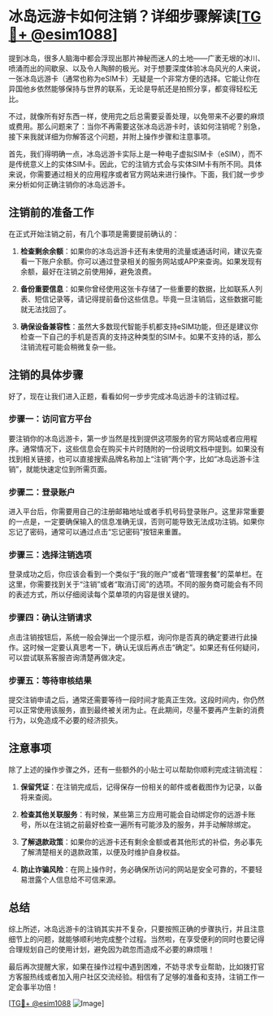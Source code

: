 # 冰岛远游卡如何注销？详细步骤解读[[TG💪+ @esim1088](https://t.me/s/esim1088)]

提到冰岛，很多人脑海中都会浮现出那片神秘而迷人的土地——广袤无垠的冰川、喷涌而出的间歇泉、以及令人陶醉的极光。对于想要深度体验冰岛风光的人来说，一张冰岛远游卡（通常也称为eSIM卡）无疑是一个非常方便的选择。它能让你在异国他乡依然能够保持与世界的联系，无论是导航还是拍照分享，都变得轻松无比。

不过，就像所有好东西一样，使用完之后总需要妥善处理，以免带来不必要的麻烦或费用。那么问题来了：当你不再需要这张冰岛远游卡时，该如何注销呢？别急，接下来我就详细为你解答这个问题，并附上操作步骤和注意事项。

首先，我们得明确一点，冰岛远游卡实际上是一种电子虚拟SIM卡（eSIM），而不是传统意义上的实体SIM卡。因此，它的注销方式会与实体SIM卡有所不同。具体来说，你需要通过相关的应用程序或者官方网站来进行操作。下面，我们就一步步来分析如何正确注销你的冰岛远游卡。

## 注销前的准备工作

在正式开始注销之前，有几个事项是需要提前确认的：

1. **检查剩余余额**：如果你的冰岛远游卡还有未使用的流量或通话时间，建议先查看一下账户余额。你可以通过登录相关的服务网站或APP来查询。如果发现有余额，最好在注销之前使用掉，避免浪费。

2. **备份重要信息**：如果你曾经使用这张卡存储了一些重要的数据，比如联系人列表、短信记录等，请记得提前备份这些信息。毕竟一旦注销后，这些数据可能就无法找回了。

3. **确保设备兼容性**：虽然大多数现代智能手机都支持eSIM功能，但还是建议你检查一下自己的手机是否真的支持这种类型的SIM卡。如果不支持的话，那么注销流程可能会稍微复杂一些。

## 注销的具体步骤

好了，现在让我们进入正题，看看如何一步步完成冰岛远游卡的注销过程。

### 步骤一：访问官方平台

要注销你的冰岛远游卡，第一步当然是找到提供这项服务的官方网站或者应用程序。通常情况下，这些信息会在购买卡片时随附的一份说明文档中提到。如果没有找到相关链接，也可以直接搜索品牌名称加上“注销”两个字，比如“冰岛远游卡注销”，就能快速定位到所需页面。

### 步骤二：登录账户

进入平台后，你需要用自己的注册邮箱地址或者手机号码登录账户。这里非常重要的一点是，一定要确保输入的信息准确无误，否则可能导致无法成功注销。如果你忘记了密码，通常可以通过点击“忘记密码”按钮来重置。

### 步骤三：选择注销选项

登录成功之后，你应该会看到一个类似于“我的账户”或者“管理套餐”的菜单栏。在这里，你需要找到关于“注销”或者“取消订阅”的选项。不同的服务商可能会有不同的表述方式，所以仔细阅读每个菜单项的内容是很关键的。

### 步骤四：确认注销请求

点击注销按钮后，系统一般会弹出一个提示框，询问你是否真的确定要进行此操作。这时候一定要认真思考一下，确认无误后再点击“确定”。如果还有任何疑问，可以尝试联系客服咨询清楚再做决定。

### 步骤五：等待审核结果

提交注销申请之后，通常还需要等待一段时间才能真正生效。这段时间内，你仍然可以正常使用该服务，直到最终被关闭为止。在此期间，尽量不要再产生新的消费行为，以免造成不必要的经济损失。

## 注意事项

除了上述的操作步骤之外，还有一些额外的小贴士可以帮助你顺利完成注销流程：

1. **保留凭证**：在注销完成后，记得保存一份相关的邮件或者截图作为记录，以备将来查阅。
   
2. **检查其他关联服务**：有时候，某些第三方应用可能会自动绑定你的远游卡账号，所以在注销之前最好检查一遍所有可能涉及的服务，并手动解除绑定。

3. **了解退款政策**：如果你的远游卡还有剩余金额或者其他形式的补偿，务必事先了解清楚相关的退款政策，以便及时维护自身权益。

4. **防止诈骗风险**：在网上操作时，务必确保所访问的网站是安全可靠的，不要轻易泄露个人信息给不可信来源。

## 总结

综上所述，冰岛远游卡的注销其实并不复杂，只要按照正确的步骤执行，并且注意细节上的问题，就能够顺利地完成整个过程。当然啦，在享受便利的同时也要记得合理规划自己的使用计划，避免因为疏忽而造成不必要的麻烦哦！

最后再次提醒大家，如果在操作过程中遇到困难，不妨寻求专业帮助，比如拨打官方客服热线或者加入用户社区交流经验。相信有了足够的准备和支持，注销工作一定会事半功倍！

[[TG💪+ @esim1088](https://t.me/s/esim1088) ![Image](https://i.postimg.cc/4NQfJmqS/Snipaste-2025-05-13-00-14-12.png)]
